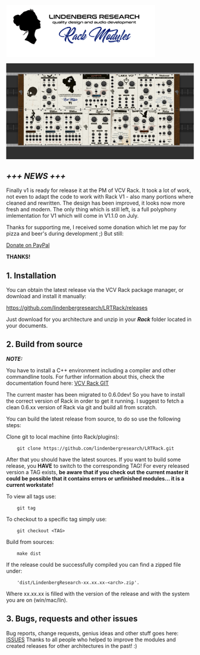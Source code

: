 ![SCREENSHOT](doc/LRTRackGITHeader.png)



![SCREENSHOT](doc/LRTRackModules_1.0.0.png)

## _**+++ NEWS +++**_ 

Finally v1 is ready for release it at the PM of VCV Rack. It took a lot
of work, not even to adapt the code to work with Rack V1 - also many
portions where cleaned and rewritten. The design has been improved, it
looks now more fresh and modern. The only thing which is still left, is
a full polyphony imlementation for V1 which will come in V1.1.0 on July.

Thanks for supporting me, I received some donation which let me pay for
pizza and beer's during development ;) But still:

[Donate on PayPal](https://www.paypal.com/cgi-bin/webscr?cmd=_s-xclick&hosted_button_id=MF9AVCUQ73ELN&source=url)

__THANKS!__


## 1. Installation

You can obtain the latest release via the VCV Rack package manager, or download and install it manually:

<https://github.com/lindenbergresearch/LRTRack/releases>


Just download for you architecture and unzip in your _**Rack**_ folder located in your documents.


## 2. Build from source

_**NOTE:**_

You have to install a C++ environment including a compiler and other commandline tools.
For further information about this, check the documentation found here: [VCV Rack GIT](https://github.com/VCVRack/Rack)


The current master has been migrated to 0.6.0dev! So you have to install the correct version
of Rack in order to get it running. I suggest to fetch a clean 0.6.xx version of Rack via git and build
all from scratch.

You can build the latest release from source, to do so use the following steps:


Clone git to local machine (into Rack/plugins):

        git clone https://github.com/lindenbergresearch/LRTRack.git

After that you should have the latest sources. If you want to build some release, you **HAVE**
to switch to the corresponding TAG! For every released version a TAG exists, **be aware that if you check out the current master it could be
possible that it contains errors or unfinished modules... it is a current workstate!**

To view all tags use:

        git tag

To checkout to a specific tag simply use:

        git checkout <TAG>

Build from sources:

        make dist

If the release could be successfully compiled you can find a zipped file under:

        'dist/LindenbergResearch-xx.xx.xx-<arch>.zip'.

Where xx.xx.xx is filled with the version of the release and <arch> with the system you are on (win/mac/lin).

## 3. Bugs, requests and other issues

Bug reports, change requests, genius ideas and other stuff goes here: [ISSUES](https://github.com/lindenbergresearch/LRTRack/issues)
Thanks to all people who helped to improve the modules and created releases for other architectures in the past! :)


